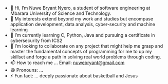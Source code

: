 - 👋 Hi, I’m Nuwe Bryant Nyero, a student of software engineering at Mbarara University of Science and Technology.
- 👀 My interests extend beyond my work and studies but encompase application development, data analysis, cyber-security and machine learning
- 🌱 I’m currently learning C, Python, Java and pursuing a certificate in cybersecurity from ICS2
- 💞️ I’m looking to collaborate on any project that might help me grasp and master the fundamental concepts of programming for me to up my skillset and forge a path in solving real world problems through coding.
- 📫 How to reach me ... Email: nuwebryant@gmail.com 
- 😄 Pronouns: ...
- ⚡ Fun fact: ... deeply passionate about basketball and Jesus

<!---
Hotchapu13/Hotchapu13 is a ✨ special ✨ repository because its `README.md` (this file) appears on your GitHub profile.
You can click the Preview link to take a look at your changes.
--->

